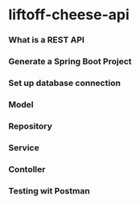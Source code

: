 # liftoff-cheese-api

### What is a REST API

### Generate a Spring Boot Project

### Set up database connection

### Model

### Repository

### Service 

### Contoller

### Testing wit Postman
